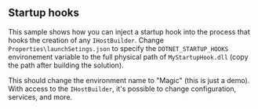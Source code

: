 ## Startup hooks

This sample shows how you can inject a startup hook into the process that hooks the creation of any `IHostBuilder`.
Change `Properties\launchSetings.json` to specify the `DOTNET_STARTUP_HOOKS` environement variable to the full physical path
of `MyStartupHook.dll` (copy the path after building the solution).

This should change the environment name to "Magic" (this is just a demo). With access to the `IHostBuilder`, it's possible to change
configuration, services, and more.
